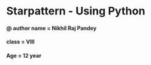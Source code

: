 # Starpattern - Using Python

#### @ author name = Nikhil Raj Pandey
#### class = VIII
#### Age = 12 year
